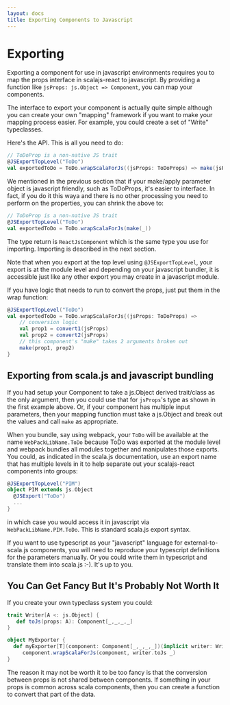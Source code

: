 ```yaml
---
layout: docs
title: Exporting Components to Javascript
---
```


# Exporting

Exporting a component for use in javascript environments requires you to map the
props interface in scalajs-react to javascript. By providing a function like
`jsProps: js.Object => Component`, you can map your components.

The interface to export your component is actually quite simple although you can
create your own "mapping" framework if you want to make your mapping process
easier. For example, you could create a set of "Write" typeclasses.

Here's the API. This is all you need to do:

```scala
// ToDoProp is a non-native JS trait
@JSExportTopLevel("ToDo")
val exportedToDo = ToDo.wrapScalaForJs((jsProps: ToDoProps) => make(jsProps))
```

We mentioned in the previous section that if your make/apply parameter object is
javascript friendly, such as ToDoProps, it's easier to interface. In fact, if
you do it this waya and there is no other processing you need to perform on the
properties, you can shrink the above to:

```scala
// ToDoProp is a non-native JS trait
@JSExportTopLevel("ToDo")
val exportedToDo = ToDo.wrapScalaForJs(make(_))
```

The type return is `ReactJsComponent` which is the same type you use for
importing. Importing is described in the next section.

Note that when you export at the top level using `@JSExportTopLevel`, your
export is at the module level and depending on your javascript bundler, it is
accessible just like any other export you may create in a javascript module.

If you have logic that needs to run to convert the props, just put them in the
wrap function:

```scala
@JSExportTopLevel("ToDo")
val exportedToDo = ToDo.wrapScalaForJs{(jsProps: ToDoProps) => 
    // conversion logic
    val prop1 = convert1(jsProps)
    val prop2 = convert2(jsProps)
    // this component's "make" takes 2 arguments broken out
    make(prop1, prop2)
}
```

## Exporting from scala.js and javascript bundling

If you had setup your Component to take a js.Object derived trait/class as the
only argument, then you could use that for `jsProps`'s type as shown in the
first example above. Or, if your component has multiple input parameters, then
your mapping function must take a js.Object and break out the values and call
`make` as appropriate.

When you bundle, say using webpack, your `ToDo` will be available at the name
`WebPackLibName.ToDo` because ToDo was exported at the module level and webpack
bundles all modules together and manipulates those exports. You could, as
indicated in the scala.js documentation, use an export name that has multiple
levels in it to help separate out your scalajs-react components into groups:

```scala
@JSExportTopLevel("PIM")
object PIM extends js.Object
  @JSExport("ToDo")
  ...
}
```

in which case you would access it in javascript via
`WebPackLibName.PIM.ToDo`. This is standard scala.js export syntax.

If you want to use typescript as your "javascript" language for
external-to-scala.js components, you will need to reproduce your typescript
definitions for the parameters manually. Or you could write them in typescript
and translate them into scala.js :-). It's up to you.

## You Can Get Fancy But It's Probably Not Worth It

If you create your own typeclass system you could:

```scala
trait Writer[A <: js.Object] {
   def toJs(props: A): Component[_,_,_,_]
}

object MyExporter {
  def myExporter[T](component: Component[_,_,_,_])(implicit writer: Writer[T]) = 
     component.wrapScalaForJs(component, writer.toJs _)
}
```

The reason it may not be worth it to be too fancy is that the conversion between
props is not shared between components. If something in your props is common
across scala components, then you can create a function to convert that part of
the data.
